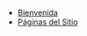 * [Bienvenida](/ "CBT - Manual de administración del sitio web institucional")
* [Páginas del Sitio](pages.md "CBT - Páginas del sitio web")